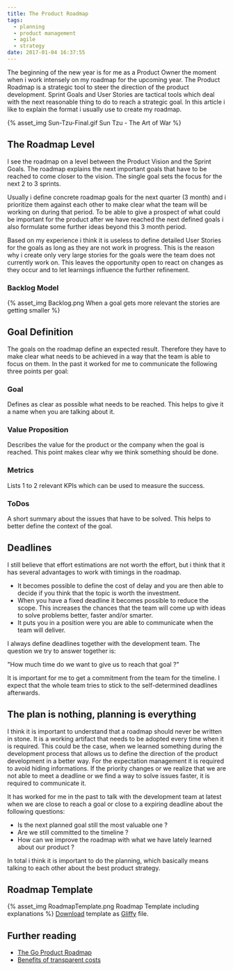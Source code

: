 ```yaml
---
title: The Product Roadmap
tags:
  - planning
  - product management
  - agile
  - strategy
date: 2017-01-04 16:37:55
---
```



The beginning of the new year is for me as a Product Owner the moment when i work intensely on my roadmap for the upcoming year. The Product Roadmap is a strategic tool to steer the direction of the product development. Sprint Goals and User Stories are tactical tools which deal with the next reasonable thing to do to reach a strategic goal. In this article i like to explain the format i usually use to create my roadmap. 
<!-- more -->

{% asset_img Sun-Tzu-Final.gif Sun Tzu -  The Art of War %}

## The Roadmap Level

I see the roadmap on a level between the Product Vision and the Sprint Goals. The roadmap explains the next important goals that have to be reached to come closer to the vision. The single goal sets the focus for the next 2 to 3 sprints.

Usually i define concrete roadmap goals for the next quarter (3 month) and i prioritize them against each other to make clear what the team will be working on during that period. To be able to give a prospect of what could be important for the product after we have reached the next defined goals i also formulate some further ideas beyond this 3 month period. 

Based on my experience i think it is useless to define detailed User Stories for the goals as long as they are not work in progress. This is the reason why i create only very large stories for the goals were the team does not currently work on. This leaves the opportunity open to react on changes as they occur and to let learnings influence the further refinement.

### Backlog Model
{% asset_img Backlog.png When a goal gets more relevant the stories are getting smaller %}

## Goal Definition     
The goals on the roadmap define an expected result. Therefore they have to make clear what needs to be achieved in a way that the team is able to focus on them. In the past it worked for me to communicate the following three points per goal:
 
### Goal
Defines as clear as possible what needs to be reached. This helps to give it a name when you are talking about it.

### Value Proposition
Describes the value for the product or the company when the goal is reached. This point makes clear why we think something should be done.  

### Metrics
Lists 1 to 2 relevant KPIs which can be used to measure the success. 

### ToDos 
A short summary about the issues that have to be solved. This helps to better define the context of the goal.

## Deadlines
I still believe that effort estimations are not worth the effort, but i think that it has several advantages to work with timings in the roadmap.

* It becomes possible to define the cost of delay and you are then able to decide if you think that the topic is worth the investment.
* When you have a fixed deadline it becomes possible to reduce the scope. This increases the chances that the team will come up with ideas to solve problems better, faster and/or smarter. 
* It puts you in a position were you are able to communicate when the team will deliver. 

I always define deadlines together with the development team. The question we try to answer together is:

"How much time do we want to give us to reach that goal ?"

It is important for me to get a commitment from the team for the timeline. I expect that the whole team tries to stick to the self-determined deadlines afterwards.   

## The plan is nothing, planning is everything 
I think it is important to understand that a roadmap should never be written in stone. It is a working artifact that needs to be adopted every time when it is required. This could be the case, when we learned something during the development process that allows us to define the direction of the product development in a better way. For the expectation management it is required to avoid hiding informations. If the priority changes or we realize that we are not able to meet a deadline or we find a way to solve issues faster, it is required to communicate it.

It has worked for me in the past to talk with the development team at latest when we are close to reach a goal or close to a expiring deadline about the following questions: 

* Is the next planned goal still the most valuable one ?
* Are we still committed to the timeline ?
* How can we improve the roadmap with what we have lately learned about our product ?

In total i think it is important to do the planning, which basically means talking to each other about the best product strategy. 

## Roadmap Template
{% asset_img RoadmapTemplate.png Roadmap Template including explanations %}
[Download](RoadmapTemplate.gliffy) template as [Gliffy](http://www.gliffy.com) file.

## Further reading
* [The Go Product Roadmap](http://www.romanpichler.com/blog/goal-oriented-agile-product-roadmap/) 
* [Benefits of transparent costs](http://blog.gregormeyenberg.de/2016/09/14/benefits-of-transparent-costs/)
